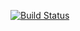 [![Build Status](https://drone.thecodeisgreen.com/api/badges/thecodeisgreen/test_ci/status.svg)](https://drone.thecodeisgreen.com/thecodeisgreen/test_ci)

